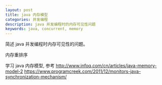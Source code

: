 ```yaml
---
layout: post
title: java 内存模型
categories: 并发编程
description: java 并发编程时的内存可见性问题
keywords: java, concurrent, memory
---
```


简述 java 并发编程时内存可见性的问题。

内存重排序

学习 java 内存模型, 参考 http://www.infoq.com/cn/articles/java-memory-model-2
https://www.programcreek.com/2011/12/monitors-java-synchronization-mechanism/